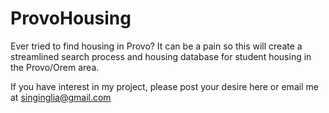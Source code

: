 # ProvoHousing
Ever tried to find housing in Provo? It can be a pain so this will create a streamlined search process and housing database for student housing in the Provo/Orem area.

If you have interest in my project, please post your desire here or email me at singinglia@gmail.com

